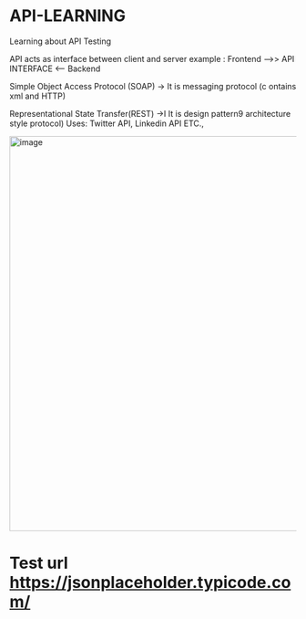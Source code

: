 # API-LEARNING
Learning about API Testing

API acts as interface between client and server
example : Frontend -->>  API INTERFACE <-- Backend

Simple Object Access Protocol (SOAP) -> It is messaging protocol (c  ontains xml and HTTP)

Representational State Transfer(REST) ->I It is design pattern9 architecture style protocol) Uses: Twitter API, Linkedin API ETC.,

<img width="692" alt="image" src="https://github.com/Gunasekaran-143/API-LEARNING/assets/134137559/bebc4bdf-8135-4a1e-995e-7669f36ab91a">

# Test url https://jsonplaceholder.typicode.com/
